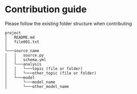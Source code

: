 # Contribution guide

Please follow the existing folder structure when contributing

``` 
project
│   README.md
│   file001.txt    
│
└───source_name
│   │   source.py
│   │   schema.yml
│   └───analysis
│   │   └───topic (file or folder)
│   │   └───other_topic (file or folder)
│   └───model
│       └───model_name 
│       └───other_model_name
```